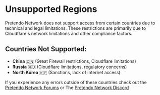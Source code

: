 # Unsupported Regions

Pretendo Network does not support access from certain countries due to technical and legal limitations. These restrictions are primarily due to Cloudflare's network limitations and other compliance factors.

## Countries Not Supported:
- **China** 🇨🇳 (Great Firewall restrictions, Cloudflare limitations)  
- **Russia** 🇷🇺 (Cloudflare limitations, regulatory concerns)  
- **North Korea** 🇰🇵 (Sanctions, lack of internet access)  
  

If you experience any errors outside of these countries check out the [Pretendo Network Forums](https://forum.pretendo.network/) or The [Pretendo Network Discord](https://discord.gg/pretendo)
